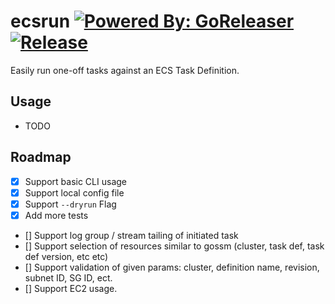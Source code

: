 # ecsrun [![Powered By: GoReleaser](https://img.shields.io/badge/powered%20by-goreleaser-green.svg?style=flat-square)](https://github.com/goreleaser) [![Release](https://img.shields.io/github/release/masterpointio/ecsrun.svg)](https://github.com/masterpointio/ecsrun/releases/latest)

Easily run one-off tasks against an ECS Task Definition.

## Usage
- TODO

## Roadmap

- [x] Support basic CLI usage
- [x] Support local config file
- [x] Support `--dryrun` Flag
- [x] Add more tests
- [] Support log group / stream tailing of initiated task
- [] Support selection of resources similar to gossm (cluster, task def, task def version, etc etc)
- [] Support validation of given params: cluster, definition name, revision, subnet ID, SG ID, ect.
- [] Support EC2 usage.
